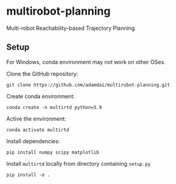 # multirobot-planning

Multi-robot Reachability-based Trajectory Planning

## Setup
For Windows, conda environment may not work on other OSes.

Clone the GitHub repository:

    git clone https://github.com/adamdai/multirobot-planning.git

Create conda environment:

    conda create -n multirtd python=3.9

Active the environment:
   
    conda activate multirtd
    
Install dependencies:

    pip install numpy scipy matplotlib
   
Install `multirtd` locally from directory containing `setup.py`
   
    pip install -e .
